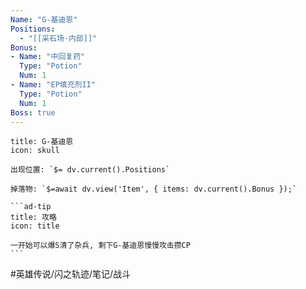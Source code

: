 ```yaml
---
Name: "G-基迪恩"
Positions: 
  - "[[采石场·内部]]"
Bonus: 
- Name: "中回复药"
  Type: "Potion"
  Num: 1
- Name: "EP填充剂II"
  Type: "Potion"
  Num: 1
Boss: true
---
```

````ad-danger
title: G-基迪恩
icon: skull

出现位置: `$= dv.current().Positions`

掉落物: `$=await dv.view('Item', { items: dv.current().Bonus });`

```ad-tip
title: 攻略
icon: title

一开始可以爆S清了杂兵, 剩下G-基迪恩慢慢攻击攒CP
```
````

#英雄传说/闪之轨迹/笔记/战斗